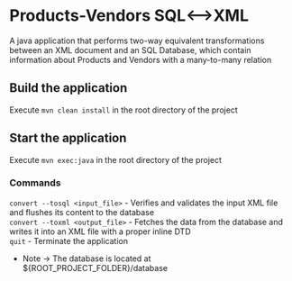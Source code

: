 ﻿# Products-Vendors SQL<-->XML
A java application that performs two-way equivalent transformations between an XML document and an SQL Database, which contain information about Products and Vendors with a many-to-many relation
## Build the application
Execute `mvn clean install` in the root directory of the project

## Start the application
Execute `mvn exec:java` in the root directory of the project

### Commands
`convert --tosql <input_file>` - Verifies and validates the input XML file and flushes its content to the database\
`convert --toxml <output_file>` - Fetches the data from the database and writes it into an XML file with a proper inline DTD\
`quit` - Terminate the application

* Note -> The database is located at ${ROOT_PROJECT_FOLDER}/database
